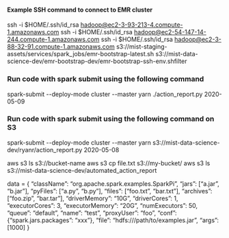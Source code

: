 

#### Example SSH command to connect to EMR cluster
ssh -i $HOME/.ssh/id_rsa hadoop@ec2-3-93-213-4.compute-1.amazonaws.com
ssh -i $HOME/.ssh/id_rsa hadoop@ec2-54-147-14-244.compute-1.amazonaws.com
ssh -i $HOME/.ssh/id_rsa hadoop@ec2-3-88-32-91.compute-1.amazonaws.com
s3://mist-staging-assets/services/spark_jobs/emr-bootstrap-latest.sh
s3://mist-data-science-dev/emr-bootstrap-dev/emr-bootstrap-ssh-env.shfilter

### Run code with spark submit using the following command
spark-submit --deploy-mode cluster --master yarn ./action_report.py 2020-05-09
### Run code with spark submit using the following command on S3
spark-submit --deploy-mode cluster --master yarn s3://mist-data-science-dev/ryanr/action_report.py 2020-05-08

aws s3 ls s3://bucket-name
aws s3 cp file.txt s3://my-bucket/
aws s3 ls s3://mist-data-science-dev/automated_action_report

data = 
{
“className”: “org.apache.spark.examples.SparkPi”,
“jars”: [“a.jar”, “b.jar”],
“pyFiles”: [“a.py”, “b.py”],
“files”: [“foo.txt”, “bar.txt”],
“archives”: [“foo.zip”, “bar.tar”],
“driverMemory”: “10G”,
“driverCores”: 1,
“executorCores”: 3,
“executorMemory”: “20G”,
“numExecutors”: 50,
“queue”: “default”,
“name”: “test”,
“proxyUser”: “foo”,
“conf”: {“spark.jars.packages”: “xxx”},
“file”: “hdfs:///path/to/examples.jar”,
“args”: [1000]
}